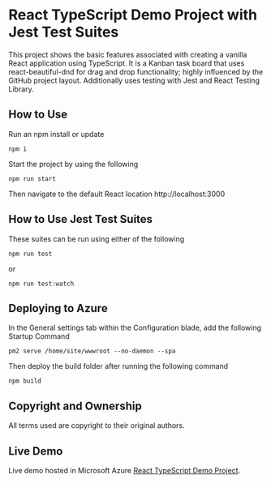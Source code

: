 # React TypeScript Demo Project with Jest Test Suites

This project shows the basic features associated with creating a vanilla React application using TypeScript. It is a Kanban task board that uses react-beautiful-dnd for drag and drop functionality; highly influenced by the GitHub project layout. Additionally uses testing with Jest and React Testing Library.

## How to Use

Run an npm install or update
```
npm i
```

Start the project by using the following
```
npm run start
```

Then navigate to the default React location http://localhost:3000

## How to Use Jest Test Suites

These suites can be run using either of the following
```
npm run test 
```

or
```
npm run test:watch
```

## Deploying to Azure

In the General settings tab within the Configuration blade, add the following Startup Command
```
pm2 serve /home/site/wwwroot --no-daemon --spa
```

Then deploy the build folder after running the following command
```
npm build
```

## Copyright and Ownership

All terms used are copyright to their original authors.

## Live Demo

Live demo hosted in Microsoft Azure [React TypeScript Demo Project](https://dev-react-typescript-demo-re01.azurewebsites.net/).